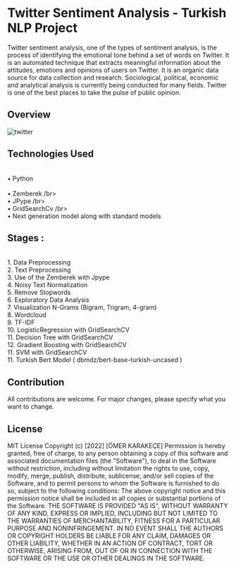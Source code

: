 <h1>Twitter Sentiment Analysis - Turkish NLP Project  </h1>
Twitter sentiment analysis, one of the types of sentiment analysis, is the process of identifying the emotional tone behind a set of words on Twitter. It is an automated technique that extracts meaningful information about the attitudes, emotions and opinions of users on Twitter.
It is an organic data source for data collection and research. Sociological, political, economic and analytical analysis is currently being conducted for many fields. Twitter is one of the best places to take the pulse of public opinion.

<h2>Overview</h2>

![twitter](https://github.com/omerkrkcc/ML-Telephone-Price-Range-Determination-97-Accuracy/assets/92057033/76036b29-d68a-4c89-ab22-8cfc006e1644)

<h2>Technologies Used </h2>

<br>• Python </br>
<br>• Zemberek /br>
<br>• JPype /br>
<br>• GridSearchCv /br>
<br>• Next generation model along with standard models </br>

<h2>Stages :</h2>

<br> 1.  Data Preprocessing
<br> 2.  Text Preprocessing
<br> 3.  Use of the Zemberek with Jpype
<br> 4.  Noisy Text Normalization 
<br> 5.  Remove Stopwords
<br> 6.  Exploratory Data Analysis
<br> 7.  Visualization N-Grams (Bigram, Trigram, 4-gram)
<br> 8.  Wordcloud
<br> 9.  TF-IDF 
<br> 10. LogisticRegression with GridSearchCV
<br> 11. Decision Tree with GridSearchCV
<br> 12. Gradient Boosting with GridSearchCV
<br> 11. SVM with GridSearchCV
<br> 11. Turkish Bert Model ( dbmdz/bert-base-turkish-uncased ) 


## Contribution
All contributions are welcome. For major changes, please specify what you want to change.

## License
MIT License Copyright (c) [2022] [ÖMER KARAKEÇE]
Permission is hereby granted, free of charge, to any person obtaining a copy of this software 
and associated documentation files (the "Software"), to deal in the Software without restriction, 
including without limitation the rights to use, copy, modify, merge, publish, distribute, sublicense, 
and/or sell copies of the Software, and to permit persons to whom the Software is furnished to do so, 
subject to the following conditions: The above copyright notice and this permission notice shall be 
included in all copies or substantial portions of the Software. THE SOFTWARE IS PROVIDED "AS IS", 
WITHOUT WARRANTY OF ANY KIND, EXPRESS OR IMPLIED, INCLUDING BUT NOT LIMITED TO THE WARRANTIES OF 
MERCHANTABILITY, FITNESS FOR A PARTICULAR PURPOSE AND NONINFRINGEMENT. IN NO EVENT SHALL THE AUTHORS 
OR COPYRIGHT HOLDERS BE LIABLE FOR ANY CLAIM, DAMAGES OR OTHER LIABILITY, WHETHER IN AN ACTION OF CONTRACT, 
TORT OR OTHERWISE, ARISING FROM, OUT OF OR IN CONNECTION WITH THE SOFTWARE OR THE USE OR OTHER DEALINGS 
IN THE SOFTWARE.
